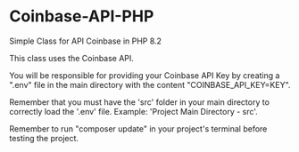 # Coinbase-API-PHP
Simple Class for API Coinbase in PHP 8.2

This class uses the Coinbase API.

You will be responsible for providing your Coinbase API Key by creating a ".env" file in the main directory with the content "COINBASE_API_KEY=KEY".

Remember that you must have the 'src' folder in your main directory to correctly load the '.env' file. Example: 'Project Main Directory - src'.

Remember to run "composer update" in your project's terminal before testing the project.

